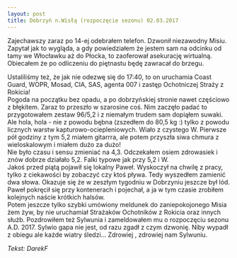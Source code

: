 ```yaml
---
layout: post
title: Dobrzyń n.Wisłą (rozpoczęcie sezonu) 02.03.2017
---
```


Zajechawszy zaraz po 14-ej odebrałem telefon. Dzwonił niezawodny Misiu. 
Zapytał jak to wygląda, a gdy powiedziałem że jestem sam na odcinku od tamy we Włocławku aż do Płocka,
to zaoferował asekurację wirtualną. Obiecałem że po odliczeniu do piętnastu będę zawracał do brzegu.  

Ustaliliśmy też, że jak nie odezwę się do 17:40,
to on uruchamia Coast Guard, WOPR, Mosad, CIA, SAS, agenta 007 i zastęp Ochotniczej Straży z Rokicia!  
Pogoda na początku bez opadu, a po dobrzyńskiej stronie nawet częściowo z błękitem.
Zaraz to przeszło w szarosine coś.
Nim zaczęło padać to przygotowałem zestaw 96/5,2 i z niemałym trudem sam dopiąłem suwaki.
Ale hola, hola - nie z powodu bębna (zszedłem do 80,5 kg :)
tylko z powodu licznych warstw kapturowo-ociepleniowych. 
Wiało z czystego W. Pierwsze pół godziny z tym 5,2 miałem gitarrra,
ale potem przyszła siwa chmura z wieloskalowym i miałem dużo za dużo!  
Nie było czasu i sensu zmieniać na 4,3. Odczekałem osiem zdrowasiek i znów dobrze działało 5,2.
Falki typowe jak przy 5,2 i W.  
Jakoś przed piątą pojawił się lokalny Paweł. Wyskoczył na chwilę z pracy,
tylko z ciekawości by zobaczyć czy ktoś pływa. Tedy wyszedłem zamienić dwa słowa.
Okazuje się że w zeszłym tygodniu w Dobrzyniu jeszcze był lód.
Paweł pokręcił się przy kontenerach i pojechał,
a ja w tym czasie zrobiłem kolejnych naście krótkich halsów.  
Potem jeszcze tylko szybki umówiony meldunek do zaniepokojonego Misia żem żyw,
by nie uruchamiał Strażaków Ochotników z Rokicia oraz innych służb.
Pozdrowiłem też Sylwunia i zameldowałem mu o rozpoczęciu sezonu A.D. 2017.
Sylwio gapa nie jest, od razu zgadł z czym dzwonię.
Niby wypadł z obiegu ale każde wiatry śledzi... Zdrowiej , zdrowiej nam Sylwuniu.

_Tekst: DarekF_
